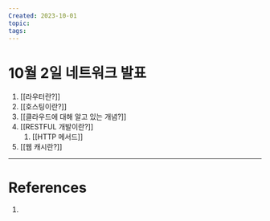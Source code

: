 ```yaml
---
Created: 2023-10-01
topic: 
tags:
---
```

# 10월 2일 네트워크 발표

1. [[라우터란?]]
2. [[호스팅이란?]]
3. [[클라우드에 대해 알고 있는 개념?]]
4. [[RESTFUL 개발이란?]]
	1. [[HTTP 메서드]]
5. [[웹 캐시란?]]

---
# References
1. 